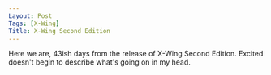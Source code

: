 ```yaml
---
Layout: Post
Tags: [X-Wing]
Title: X-Wing Second Edition
---
```


Here we are, 43ish days from the release of X-Wing Second Edition. Excited doesn't begin to describe what's going on in my head.
